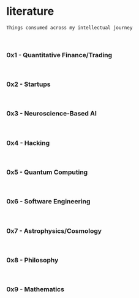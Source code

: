 # literature

```
Things consumed across my intellectual journey
```

<br>


### 0x1 - Quantitative Finance/Trading

<br>

### 0x2 - Startups

<br>

### 0x3 - Neuroscience-Based AI

<br>

### 0x4 - Hacking

<br>

### 0x5 - Quantum Computing

<br>

### 0x6 - Software Engineering

<br>

### 0x7 - Astrophysics/Cosmology

<br>

### 0x8 - Philosophy

<br>

### 0x9 - Mathematics
